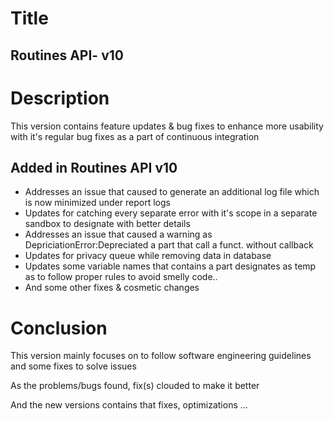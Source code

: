 Title 
=======

Routines API- v10
-------------------

Description
============

This version contains feature updates & bug fixes to enhance more usability with it's regular bug fixes as a part of continuous integration


Added in Routines API v10
--------------------------
   
 - Addresses an issue that caused to generate an additional log file which is now minimized under report logs
 - Updates for catching every separate error with it's scope in a separate sandbox to designate with better details
 - Addresses an issue that caused a warning as DepriciationError:Depreciated a part that call a funct. without callback
 - Updates for privacy queue while removing data in database
 - Updates some variable names that contains a part designates as temp as to follow proper rules to avoid smelly code..
 - And some other fixes & cosmetic changes
 
 Conclusion
 ===========
 
 This version mainly focuses on to follow software engineering guidelines and some fixes to solve issues
 
 As the problems/bugs found, fix(s) clouded to make it better
 
 And the new versions contains that fixes, optimizations ...
